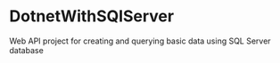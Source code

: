 # DotnetWithSQlServer
Web API project for creating and querying basic data using SQL Server database
